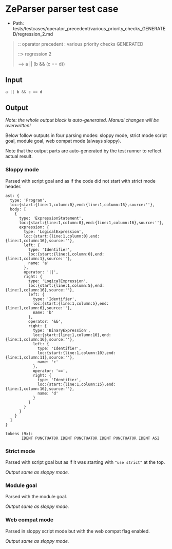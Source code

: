 # ZeParser parser test case

- Path: tests/testcases/operator_precedent/various_priority_checks_GENERATED/regression_2.md

> :: operator precedent : various priority checks GENERATED
>
> ::> regression 2
>
> --> a || (b && (c == d))

## Input

`````js
a || b && c == d
`````

## Output

_Note: the whole output block is auto-generated. Manual changes will be overwritten!_

Below follow outputs in four parsing modes: sloppy mode, strict mode script goal, module goal, web compat mode (always sloppy).

Note that the output parts are auto-generated by the test runner to reflect actual result.

### Sloppy mode

Parsed with script goal and as if the code did not start with strict mode header.

`````
ast: {
  type: 'Program',
  loc:{start:{line:1,column:0},end:{line:1,column:16},source:''},
  body: [
    {
      type: 'ExpressionStatement',
      loc:{start:{line:1,column:0},end:{line:1,column:16},source:''},
      expression: {
        type: 'LogicalExpression',
        loc:{start:{line:1,column:0},end:{line:1,column:16},source:''},
        left: {
          type: 'Identifier',
          loc:{start:{line:1,column:0},end:{line:1,column:1},source:''},
          name: 'a'
        },
        operator: '||',
        right: {
          type: 'LogicalExpression',
          loc:{start:{line:1,column:5},end:{line:1,column:16},source:''},
          left: {
            type: 'Identifier',
            loc:{start:{line:1,column:5},end:{line:1,column:6},source:''},
            name: 'b'
          },
          operator: '&&',
          right: {
            type: 'BinaryExpression',
            loc:{start:{line:1,column:10},end:{line:1,column:16},source:''},
            left: {
              type: 'Identifier',
              loc:{start:{line:1,column:10},end:{line:1,column:11},source:''},
              name: 'c'
            },
            operator: '==',
            right: {
              type: 'Identifier',
              loc:{start:{line:1,column:15},end:{line:1,column:16},source:''},
              name: 'd'
            }
          }
        }
      }
    }
  ]
}

tokens (9x):
       IDENT PUNCTUATOR IDENT PUNCTUATOR IDENT PUNCTUATOR IDENT ASI
`````

### Strict mode

Parsed with script goal but as if it was starting with `"use strict"` at the top.

_Output same as sloppy mode._

### Module goal

Parsed with the module goal.

_Output same as sloppy mode._

### Web compat mode

Parsed in sloppy script mode but with the web compat flag enabled.

_Output same as sloppy mode._
